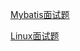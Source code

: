 [Mybatis面试题](/myBatis/src/main/resources/Mybatis面试题.md)

[Linux面试题](/学习记录/Linux学习笔记/Linux面试题.md)

[](/springboot-springSourceCode/src/main/resources/Srping面试题.md)

[](/mysql/mysql面试题.md)





